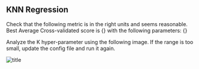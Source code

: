 ## KNN Regression
Check that the following metric is in the right units and seems reasonable. Best Average Cross-validated score is {} with the following parameters: {}

Analyze the K hyper-parameter using the following image. If the range is too small, update the config file and run it again.

![title]({}{}_hyperparam.png)
